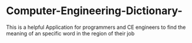 # Computer-Engineering-Dictionary-
This is a helpful Application for programmers and CE engineers to find the meaning of an specific word in the region of their job 
